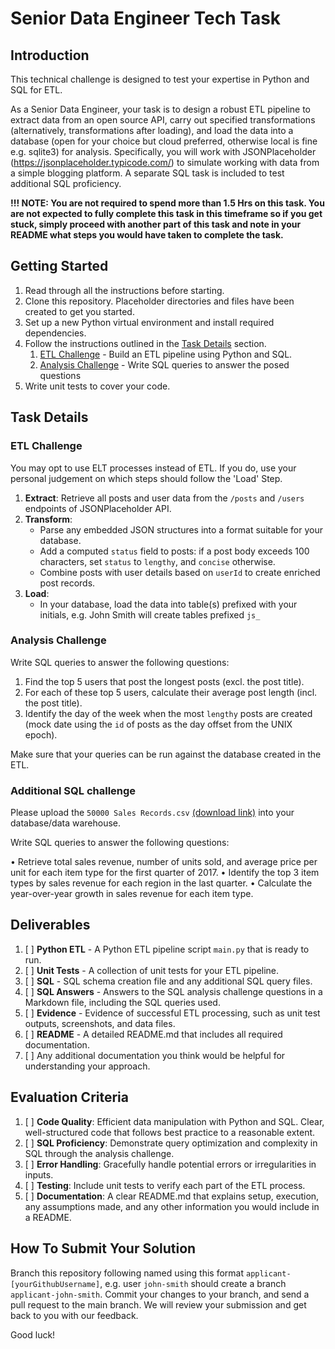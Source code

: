 # Senior Data Engineer Tech Task

## Introduction
This technical challenge is designed to test your expertise in Python and SQL for ETL. 

As a Senior Data Engineer, your task is to design a robust ETL pipeline to extract data from an open source API, carry out specified transformations (alternatively, transformations after loading), and load the data into a database (open for your choice but cloud preferred, otherwise local is fine e.g. sqlite3) for analysis. Specifically, you will work with JSONPlaceholder (https://jsonplaceholder.typicode.com/) to simulate working with data from a simple blogging platform. A separate SQL task is included to test additional SQL proficiency.

**!!! NOTE: You are not required to spend more than 1.5 Hrs on this task. You are not expected to fully complete this task in this timeframe so if you get stuck, simply proceed with another part of this task and note in your README what steps you would have taken to complete the task.**

## Getting Started
1. Read through all the instructions before starting.
2. Clone this repository. Placeholder directories and files have been created to get you started.
3. Set up a new Python virtual environment and install required dependencies.
4. Follow the instructions outlined in the [Task Details](#task-details) section.
   1. [ETL Challenge](#etl-challenge) - Build an ETL pipeline using Python and SQL.
   2. [Analysis Challenge](#analysis-challenge) - Write SQL queries to answer the posed questions
5. Write unit tests to cover your code.

## Task Details
### ETL Challenge

You may opt to use ELT processes instead of ETL. If you do, use your personal judgement on which steps should follow the 'Load' Step.

1. **Extract**: Retrieve all posts and user data from the `/posts` and `/users` endpoints of JSONPlaceholder API.
2. **Transform**:
   - Parse any embedded JSON structures into a format suitable for your database.
   - Add a computed `status` field to posts: if a post body exceeds 100 characters, set `status` to `lengthy`, and `concise` otherwise.
   - Combine posts with user details based on `userId` to create enriched post records.
3. **Load**:
   - In your database, load the data into table(s) prefixed with your initials, e.g. John Smith will create tables prefixed `js_` 

### Analysis Challenge
Write SQL queries to answer the following questions:
1. Find the top 5 users that post the longest posts (excl. the post title).
2. For each of these top 5 users, calculate their average post length (incl. the post title).
3. Identify the day of the week when the most `lengthy` posts are created (mock date using the `id` of posts as the day offset from the UNIX epoch).

Make sure that your queries can be run against the database created in the ETL.

### Additional SQL challenge
Please upload the `50000 Sales Records.csv` [(download link)](https://drive.google.com/file/d/1g0nZAHn46gEBUmoPaMVhAIF9t7-55AsA/view?usp=sharing) into your database/data warehouse.

Write SQL queries to answer the following questions:
 
•	Retrieve total sales revenue, number of units sold, and average price per unit for each item type for the first quarter of 2017.
•	Identify the top 3 item types by sales revenue for each region in the last quarter.
•	Calculate the year-over-year growth in sales revenue for each item type.

## Deliverables
1. [ ] **Python ETL** - A Python ETL pipeline script `main.py` that is ready to run.
2. [ ] **Unit Tests** - A collection of unit tests for your ETL pipeline.
3. [ ] **SQL** - SQL schema creation file and any additional SQL query files.
4. [ ] **SQL Answers** - Answers to the SQL analysis challenge questions in a Markdown file, including the SQL queries used.
5. [ ] **Evidence** - Evidence of successful ETL processing, such as unit test outputs, screenshots, and data files.
6. [ ] **README** - A detailed README.md that includes all required documentation.
7. [ ] Any additional documentation you think would be helpful for understanding your approach.

## Evaluation Criteria
1. [ ] **Code Quality**: Efficient data manipulation with Python and SQL. Clear, well-structured code that follows best practice to a reasonable extent.
2. [ ] **SQL Proficiency**: Demonstrate query optimization and complexity in SQL through the analysis challenge.
3. [ ] **Error Handling**: Gracefully handle potential errors or irregularities in inputs.
4. [ ] **Testing**: Include unit tests to verify each part of the ETL process.
5. [ ] **Documentation**: A clear README.md that explains setup, execution, any assumptions made, and any other information you would include in a README.

## How To Submit Your Solution
Branch this repository following named using this format `applicant-[yourGithubUsername]`, e.g. user `john-smith` should create a branch `applicant-john-smith`. Commit your changes to your branch, and send a pull request to the main branch. We will review your submission and get back to you with our feedback.

Good luck!
